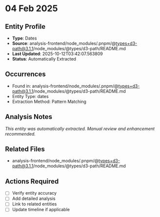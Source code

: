 # 04 Feb 2025

## Entity Profile
- **Type**: Dates
- **Source**: analysis-frontend/node_modules/.pnpm/@types+d3-path@3.1.1/node_modules/@types/d3-path/README.md
- **Last Updated**: 2025-10-12T03:42:07.563809
- **Status**: Automatically Extracted

## Occurrences
- Found in: analysis-frontend/node_modules/.pnpm/@types+d3-path@3.1.1/node_modules/@types/d3-path/README.md
- Entity Type: dates
- Extraction Method: Pattern Matching

## Analysis Notes
*This entity was automatically extracted. Manual review and enhancement recommended.*

## Related Files
- analysis-frontend/node_modules/.pnpm/@types+d3-path@3.1.1/node_modules/@types/d3-path/README.md

## Actions Required
- [ ] Verify entity accuracy
- [ ] Add detailed analysis
- [ ] Link to related entities
- [ ] Update timeline if applicable
